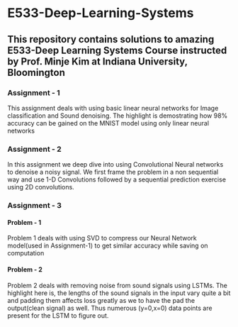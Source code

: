# E533-Deep-Learning-Systems
## This repository contains solutions to amazing E533-Deep Learning Systems Course instructed by Prof. Minje Kim at Indiana University, Bloomington
### Assignment - 1
This assignment deals with using basic linear neural networks for Image classification and Sound denoising. The highlight  is demostrating how 98% accuracy can be gained on the MNIST model using only linear neural networks
### Assignment - 2
In this assignment we deep dive into using Convolutional Neural networks to denoise a noisy signal. We first frame the problem  in a non sequential way and use 1-D Convolutions followed by a sequential prediction exercise using 2D convolutions. 
### Assignment - 3
#### Problem - 1
Problem 1 deals with using SVD to compress our Neural Network model(used in Assignment-1) to get similar accuracy while saving on computation
#### Problem - 2
Problem 2 deals with removing noise from sound signals using LSTMs. The highlight here is, the lengths of the sound signals in the input vary quite a bit and padding them affects loss greatly as we to have the pad the output(clean signal) as well. Thus numerous (y=0,x=0) data points are present for the LSTM to figure out. 
